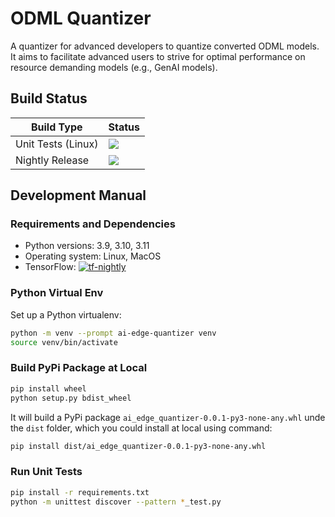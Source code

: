 # ODML Quantizer

A quantizer for advanced developers to quantize converted ODML models. It aims to
facilitate advanced users to strive for optimal performance on resource
demanding models (e.g., GenAI models).

## Build Status

Build Type         |    Status     |
-----------        | --------------|
Unit Tests (Linux) | [![](https://github.com/google-ai-edge/ai-edge-quantizer/actions/workflows/nightly_unittests.yml/badge.svg?branch=main)](https://github.com/google-ai-edge/ai-edge-quantizer/actions/workflows/nightly_unittests.yml) |
Nightly Release    | [![](https://github.com/google-ai-edge/ai-edge-quantizer/actions/workflows/nightly_release.yml/badge.svg?branch=main)](https://github.com/google-ai-edge/ai-edge-quantizer/actions/workflows/nightly_release.yml) |

## Development Manual

### Requirements and Dependencies

 * Python versions:  3.9, 3.10, 3.11
 * Operating system: Linux, MacOS
 * TensorFlow: [![tf-nightly](https://img.shields.io/badge/tf--nightly-latest-blue)](https://pypi.org/project/tf-nightly/)

### Python Virtual Env

Set up a Python virtualenv:

```bash
python -m venv --prompt ai-edge-quantizer venv
source venv/bin/activate
```

### Build PyPi Package at Local

```bash
pip install wheel
python setup.py bdist_wheel
```

It will build a PyPi package `ai_edge_quantizer-0.0.1-py3-none-any.whl` unde
the `dist` folder, which you could install at local using command:

```bash
pip install dist/ai_edge_quantizer-0.0.1-py3-none-any.whl
```

### Run Unit Tests

```bash
pip install -r requirements.txt
python -m unittest discover --pattern *_test.py
```
